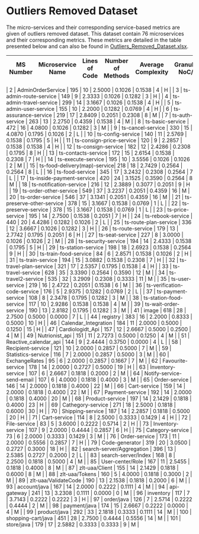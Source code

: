 # Outliers Removed Dataset 

The micro-services and their corresponding service-based metrics are given of outliers removed dataset. This dataset contain 76 microservices and their corresponding metrics. These metrics are detailed in the table presented below and can also be found in [Outliers_Removed_Dataset.xlsx]([https://github.com/AhKose/Quality-Analysis/blob/main/Dataset%202/Outliers_Removed_Dataset.xlsx]).

| MS Number   | Microservice Name            | Lines of Code | Number of Methods | Average Complexity | Granularity NoC/MS | Service Call Ratio | Class Dependency | Label |
|-------------|------------------------------|---------------|-------------------|--------------------|--------------------|--------------------|-----------------|--------|

| 2           | AdminOrderService            | 195           | 10                | 2.5000             | 0.1026             | 0.1538             | 4               | H     |
| 3           | ts-admin-route-service       | 149           | 9                 | 2.3333             | 0.1026             | 0.1282             | 3               | H     |
| 4           | ts-admin-travel-service      | 299           | 14                | 3.1667             | 0.1026             | 0.1538             | 4               | H     |
| 5           | ts-admin-user-service        | 155           | 10                | 2.2000             | 0.1282             | 0.0769             | 4               | H     |
| 6           | ts-assurance-service         | 219           | 17                | 2.8409             | 0.2051             | 0.2308             | 8               | M     |
| 7           | ts-auth-service              | 263           | 13                | 2.2750             | 0.4359             | 0.1538             | 4               | M     |
| 8           | ts-basic-service             | 472           | 16                | 4.0800             | 0.1026             | 0.1282             | 3               | M     |
| 9           | ts-cancel-service            | 330           | 15                | 4.0870             | 0.1795             | 0.1026             | 2               | L     |
| 10          | ts-config-service            | 140           | 11                | 2.5769             | 0.1538             | 0.1795             | 5               | H     |
| 11          | ts-consign-price-service     | 120           | 9                 | 2.2857             | 0.1538             | 0.1538             | 4               | H     |
| 12          | ts-consign-service           | 182           | 12                | 2.4286             | 0.2308             | 0.1795             | 8               | H     |
| 13          | ts-contacts-service          | 172           | 15                | 2.6154             | 0.1538             | 0.2308             | 7               | H     |
| 14          | ts-execute-service           | 195           | 10                | 3.5556             | 0.1026             | 0.1026             | 2               | M     |
| 15          | ts-food-delivery(map)-service| 218           | 18                | 2.7429             | 0.2564             | 0.2564             | 8               | L     |
| 16          | ts-food-service              | 345           | 17                | 3.2432             | 0.2308             | 0.2564             | 7               | L     |
| 17          | ts-inside-payment-service    | 420           | 24                | 3.1525             | 0.3590             | 0.2564             | 8               | M     |
| 18          | ts-notification-service      | 216           | 12                | 2.3889             | 0.3077             | 0.2051             | 9               | H     |
| 19          | ts-order-other-service       | 549           | 37                | 3.2237             | 0.2051             | 0.4359             | 16              | M     |
| 20          | ts-order-service             | 546           | 37                | 3.1341             | 0.2051             | 0.4359             | 16              | M     |
| 21          | ts-preserve-other-service    | 378           | 15                | 3.1667             | 0.1538             | 0.0769             | 1               | L     |
| 22          | ts-preserve-service          | 378           | 15                | 3.1667             | 0.1538             | 0.0769             | 1               | L     |
| 23          | ts-price-service             | 195           | 14                | 2.7500             | 0.1538             | 0.2051             | 7               | H     |
| 24          | ts-rebook-service            | 440           | 20                | 4.4286             | 0.1282             | 0.1026             | 2               | L     |
| 25          | ts-route-plan-service        | 336           | 12                | 3.6667             | 0.1026             | 0.1282             | 3               | H     |
| 26          | ts-route-service             | 179           | 13                | 2.7742             | 0.1795             | 0.2051             | 6               | H     |
| 27          | ts-seat-service              | 227           | 8                 | 3.0000             | 0.1026             | 0.1026             | 2               | M     |
| 28          | ts-security-service          | 194           | 14                | 2.4333             | 0.1538             | 0.1795             | 5               | H     |
| 29          | ts-station-service           | 198           | 18                | 2.6923             | 0.1538             | 0.2564             | 9               | H     |
| 30          | ts-train-food-service        | 84            | 6                 | 2.8571             | 0.1538             | 0.1026             | 2               | H     |               
| 31          | ts-train-service             | 194           | 15                | 3.0882             | 0.1538             | 0.2308             | 7               | H     |
| 32          | ts-travel-plan-service       | 321           | 17                | 2.5357             | 0.1795             | 0.1538             | 4               | H     |
| 33          | ts-travel-service            | 628           | 35                | 3.3390             | 0.2564             | 0.3590             | 12              | M     |
| 34          | ts-travel2-service           | 535           | 32                | 3.2909             | 0.2308             | 0.3333             | 11              | M     |
| 35          | ts-user-service              | 219           | 16                | 2.4722             | 0.2051             | 0.1538             | 6               | M     |
| 36          | ts-verification-code-service | 176           | 5                 | 2.9375             | 0.1282             | 0.0769             | 2               | L     |
| 37          | ts-payment-service           | 108           | 8                 | 2.3478             | 0.1795             | 0.1282             | 3               | M     |
| 38          | ts-station-food-service      | 117           | 10                | 2.9286             | 0.1538             | 0.1538             | 4               | M     |
| 39          | ts-wait-order-service        | 190           | 13                | 2.8182             | 0.1795             | 0.1282             | 3               | M     |
| 41          | image                        | 618           | 28                | 2.7500             | 0.5000             | 0.0000             | 7               | L     |
| 44          | registry                     | 383           | 16                | 2.2000             | 0.8333             | 0.5000             | 10              | H     |
| 46          | Calendar_Integration         | 184           | 11                | 2.0000             | 0.5000             | 0.1250             | 15              | H     |
| 47          | Cardiologidt_Api             | 157           | 12                | 2.6667             | 0.5000             | 0.2500             | 4               | M     |
| 49          | Nutrionist_api               | 151           | 11                | 2.7273             | 0.5000             | 0.1250             | 4               | M     |
| 51          | Reactive_calendar_api        | 144           | 9                 | 2.4444             | 0.3750             | 0.0000             | 4               | L     |
| 58          | Recipient-service            | 121           | 10                | 2.0000             | 0.2857             | 0.5000             | 7               | M     |
| 59          | Statistics-service           | 116           | 7                 | 2.0000             | 0.2857             | 0.5000             | 3               | M     |
| 60          | ExchangeRates                | 95            | 6                 | 2.0000             | 0.2857             | 0.1667             | 7               | M     |
| 62          | Favourite-service            | 178           | 14                | 2.0000             | 0.2727             | 0.5000             | 19              | H     |
| 63          | İnventory-service            | 107           | 6                 | 2.6667             | 0.1818             | 0.2000             | 2               | M     |
| 64          | Notify-service-send-email    | 107           | 6                 | 4.0000             | 0.1818             | 0.4000             | 3               | M     |
| 65          | Order-service                | 146           | 14                | 2.0000             | 0.1818             | 0.4000             | 22              | M     |
| 66          | Cart-service                 | 159           | 14                | 2.0000             | 0.1818             | 0.4000             | 22              | M     |
| 67          | Payment-service              | 192           | 14                | 2.0000             | 0.1818             | 0.4000             | 20              | M     |
| 68          | Product-service              | 197           | 14                | 2.1429             | 0.1818             | 0.4000             | 23              | H     |
| 69          | Cathegory-service            | 271           | 18                | 2.5000             | 0.1818             | 0.6000             | 30              | H     |
| 70          | Shipping-service             | 187           | 14                | 2.2857             | 0.1818             | 0.5000             | 20              | H     |
| 71          | Cart-service                 | 114           | 8                 | 2.5000             | 0.3333             | 0.1429             | 4               | H     |
| 72          | File-service                 | 83            | 5                 | 3.6000             | 0.2222             | 0.5714             | 2               | H     |
| 73          | Inventory-service            | 107           | 9                 | 2.0000             | 0.4444             | 0.2857             | 6               | H     |
| 75          | Category-service             | 73            | 6                 | 2.0000             | 0.3333             | 0.1429             | 3               | M     |
| 76          | Order-service                | 173           | 11                | 2.0000             | 0.5556             | 0.2857             | 7               | H     |
| 79          | Code-generator               | 319           | 20                | 3.0500             | 0.2727             | 0.3000             | 18              | H     |
| 82          | search-server/Aggregation    | 396           | 13                | 2.5385             | 0.2727             | 0.2000             | 2               | L     |
| 83          | search-server/İndex          | 168           | 8                 | 2.2500             | 0.1818             | 0.5000             | 4               | M     |
| 85          | User-center/Role             | 167           | 11                | 2.5455             | 0.1818             | 0.4000             | 8               | M     |
| 87          | zlt-uaa/Client               | 155           | 14                | 2.1429             | 0.1818             | 0.6000             | 8               | M     |
| 88          | zlt-uaa/Tokens               | 160           | 5                 | 4.0000             | 0.1818             | 0.3000             | 2               | M     |
| 89          | zlt-uaa/ValidateCode         | 190           | 13                | 2.1538             | 0.1818             | 0.2000             | 6               | M     |
| 93          | account/java                 | 167           | 14                | 2.0000             | 0.2222             | 0.1111             | 4               | M     |
| 94          | api-gateway                  | 241           | 13                | 3.2308             | 0.1111             | 0.0000             | 0               | M     |
| 96          | inventory                    | 117           | 7                 | 3.7143             | 0.2222             | 0.2222             | 3               | H     |
| 97          | order/java                   | 126           | 7                 | 2.5714             | 0.2222             | 0.4444             | 2               | M     |
| 98          | payment/java                 | 174           | 15                | 2.6667             | 0.2222             | 0.0000             | 4               | M     |
| 99          | product/java                 | 292           | 33                | 2.1818             | 0.3333             | 0.1111             | 14              | M     |
| 100         | shopping-cart/java           | 451           | 28                | 2.7500             | 0.4444             | 0.5556             | 14              | M     |
| 101         | store/java                   | 179           | 17                | 2.5882             | 0.3333             | 0.3333             | 9               | M     |

